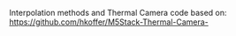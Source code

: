 Interpolation methods and Thermal Camera code based on:
https://github.com/hkoffer/M5Stack-Thermal-Camera-
